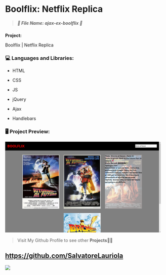 # Boolflix: Netflix Replica ## 

> 
>
> ##### *:open_file_folder: File Name*:  ajax-ex-boolflix :open_file_folder:
>
> 



**Project:** 

Boolflix | Netflix Replica

### :computer: Languages and Libraries:

* HTML

* CSS

* JS

* jQuery

* Ajax

* Handlebars


### :desktop_computer: Project Preview:

![](img/screen.png)

> Visit My Github Profile to see other __Projects__:man_technologist:

## 	https://github.com/SalvatoreLauriola

![](https://avatars1.githubusercontent.com/u/61230779?s=460&u=e04ddc0800704e8d0cd38b21f5e6585e71f2f67c&v=4)

